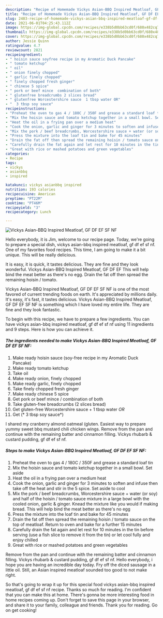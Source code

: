 ```yaml
---
description: "Recipe of Homemade Vickys Asian-BBQ Inspired Meatloaf, GF DF EF SF NF"
title: "Recipe of Homemade Vickys Asian-BBQ Inspired Meatloaf, GF DF EF SF NF"
slug: 2403-recipe-of-homemade-vickys-asian-bbq-inspired-meatloaf-gf-df-ef-sf-nf
date: 2021-06-01T04:25:43.112Z
image: https://img-global.cpcdn.com/recipes/e338b5d0bb63cd0f/680x482cq70/vickys-asian-bbq-inspired-meatloaf-gf-df-ef-sf-nf-recipe-main-photo.jpg
thumbnail: https://img-global.cpcdn.com/recipes/e338b5d0bb63cd0f/680x482cq70/vickys-asian-bbq-inspired-meatloaf-gf-df-ef-sf-nf-recipe-main-photo.jpg
cover: https://img-global.cpcdn.com/recipes/e338b5d0bb63cd0f/680x482cq70/vickys-asian-bbq-inspired-meatloaf-gf-df-ef-sf-nf-recipe-main-photo.jpg
author: Jessie Quinn
ratingvalue: 4.7
reviewcount: 2821
recipeingredient:
- " hoisin sauce soyfree recipe in my Aromatic Duck Pancake"
- " tomato ketchup"
- " oil"
- " onion finely chopped"
- " garlic finely chopped"
- " finely chopped fresh ginger"
- " chinese 5 spice"
- " pork or beef mince  combination of both"
- " glutenfree breadcrumbs 2 slices bread"
- " glutenfree Worcestershire sauce  1 tbsp water OR"
- "  3 tbsp soy sauce"
recipeinstructions:
- "Preheat the oven to gas 4 / 180C / 350F and grease a standard loaf tin"
- "Mix the hoisin sauce and tomato ketchup together in a small bowl. Set aside"
- "Heat the oil in a frying pan over a medium heat"
- "Cook the onion, garlic and ginger for 3 minutes to soften and infuse then take off the heat and stir in the 5 spice. Set aside to cool"
- "Mix the pork / beef breadcrumbs, Worcestershire sauce + water (or soy) and half of the hoisin / tomato sauce mixture in a large bowl with the cooled onion, garlic &amp; ginger. Knead the mixture like you would if making bread. This will help bind the meat better as there&#39;s no egg"
- "Press the mixture into the loaf tin and bake for 45 minutes"
- "Drain the fat off then spread the remaining hoisin / tomato sauce on the top of meatloaf. Return to oven and bake for a further 15 minutes"
- "Carefully drain the fat again and let rest for 10 minutes in the tin before serving (use a fish slice to remove it from the tin) or let cool fully and enjoy chilled"
- "Great with rice or mashed potatoes and green vegetables"
categories:
- Recipe
tags:
- vickys
- asianbbq
- inspired

katakunci: vickys asianbbq inspired 
nutrition: 193 calories
recipecuisine: American
preptime: "PT22M"
cooktime: "PT46M"
recipeyield: "3"
recipecategory: Lunch

---
```



![Vickys Asian-BBQ Inspired Meatloaf, GF DF EF SF NF](https://img-global.cpcdn.com/recipes/e338b5d0bb63cd0f/680x482cq70/vickys-asian-bbq-inspired-meatloaf-gf-df-ef-sf-nf-recipe-main-photo.jpg)

Hello everybody, it is Jim, welcome to our recipe page. Today, we're going to prepare a special dish, vickys asian-bbq inspired meatloaf, gf df ef sf nf. One of my favorites food recipes. This time, I am going to make it a bit unique. This will be really delicious.

It is easy, it is quick, it tastes delicious. They are fine and they look wonderful. Vickys Asian-BBQ Inspired Meatloaf, GF DF EF This will help bind the meat better as there&#39;s no egg. Drain the fat off then spread the remaining hoisin / tomato.

Vickys Asian-BBQ Inspired Meatloaf, GF DF EF SF NF is one of the most favored of current trending foods on earth. It's appreciated by millions daily. It's easy, it's fast, it tastes delicious. Vickys Asian-BBQ Inspired Meatloaf, GF DF EF SF NF is something which I have loved my entire life. They are fine and they look fantastic.


To begin with this recipe, we have to prepare a few ingredients. You can have vickys asian-bbq inspired meatloaf, gf df ef sf nf using 11 ingredients and 9 steps. Here is how you can achieve it.

<!--inarticleads1-->

##### The ingredients needed to make Vickys Asian-BBQ Inspired Meatloaf, GF DF EF SF NF:

1. Make ready  hoisin sauce (soy-free recipe in my Aromatic Duck Pancake)
1. Make ready  tomato ketchup
1. Take  oil
1. Make ready  onion, finely chopped
1. Make ready  garlic, finely chopped
1. Take  finely chopped fresh ginger
1. Make ready  chinese 5 spice
1. Get  pork or beef mince / combination of both
1. Take  gluten-free breadcrumbs (2 slices bread)
1. Get  gluten-free Worcestershire sauce + 1 tbsp water *OR*
1. Get  (* 3 tbsp soy sauce*)


I shared my cranberry almond oatmeal (gluten. Easiest way to prepare yummy sweet bbq mustard chili chicken wings. Remove from the pan and continue with the remaining batter and cinnamon filling. Vickys rhubarb &amp; custard pudding, gf df ef sf nf. 

<!--inarticleads2-->

##### Steps to make Vickys Asian-BBQ Inspired Meatloaf, GF DF EF SF NF:

1. Preheat the oven to gas 4 / 180C / 350F and grease a standard loaf tin
1. Mix the hoisin sauce and tomato ketchup together in a small bowl. Set aside
1. Heat the oil in a frying pan over a medium heat
1. Cook the onion, garlic and ginger for 3 minutes to soften and infuse then take off the heat and stir in the 5 spice. Set aside to cool
1. Mix the pork / beef breadcrumbs, Worcestershire sauce + water (or soy) and half of the hoisin / tomato sauce mixture in a large bowl with the cooled onion, garlic &amp; ginger. Knead the mixture like you would if making bread. This will help bind the meat better as there&#39;s no egg
1. Press the mixture into the loaf tin and bake for 45 minutes
1. Drain the fat off then spread the remaining hoisin / tomato sauce on the top of meatloaf. Return to oven and bake for a further 15 minutes
1. Carefully drain the fat again and let rest for 10 minutes in the tin before serving (use a fish slice to remove it from the tin) or let cool fully and enjoy chilled
1. Great with rice or mashed potatoes and green vegetables


Remove from the pan and continue with the remaining batter and cinnamon filling. Vickys rhubarb &amp; custard pudding, gf df ef sf nf. Hello everybody, i hope you are having an incredible day today. Fry off the diced sausage in a little oil. Still, an Asian inspired meatloaf sounded too good to not make right. 

So that's going to wrap it up for this special food vickys asian-bbq inspired meatloaf, gf df ef sf nf recipe. Thanks so much for reading. I'm confident that you can make this at home. There's gonna be more interesting food in home recipes coming up. Don't forget to save this page in your browser, and share it to your family, colleague and friends. Thank you for reading. Go on get cooking!
